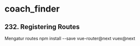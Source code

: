# coach_finder

## 232. Registering Routes
Mengatur routes
npm install --save vue-router@next vuex@next

